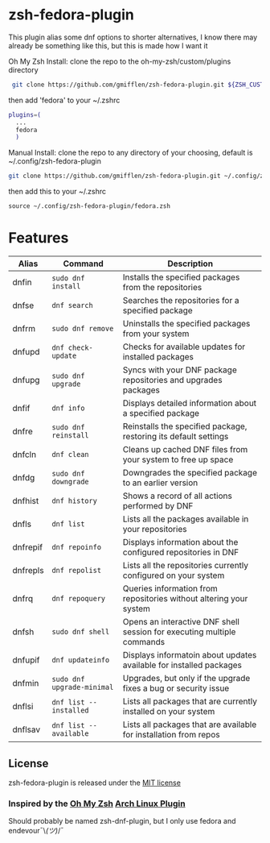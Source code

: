 # zsh-fedora-plugin

This plugin alias some dnf options to shorter alternatives, I know there may already be something like this, but this is made how I want it
 
Oh My Zsh Install: 
clone the repo to the oh-my-zsh/custom/plugins directory
```zsh
 git clone https://github.com/gmifflen/zsh-fedora-plugin.git ${ZSH_CUSTOM:-~/.oh-my-zsh/custom}/plugins/fedora
```
then add 'fedora' to your ~/.zshrc
```zsh
plugins=(
  ...
  fedora
  )
```
Manual Install:
clone the repo to any directory of your choosing, default is ~/.config/zsh-fedora-plugin
```zsh
git clone https://github.com/gmifflen/zsh-fedora-plugin.git ~/.config/zsh-fedora-plugin
```
then add this to your ~/.zshrc
```
source ~/.config/zsh-fedora-plugin/fedora.zsh
```


# Features

| Alias        | Command                                | Description                                                            |
|--------------|----------------------------------------|------------------------------------------------------------------------|
| dnfin        | `sudo dnf install`                     | Installs the specified packages from the repositories                  |
| dnfse        | `dnf search`                           | Searches the repositories for a specified package                      |
| dnfrm        | `sudo dnf remove`                      | Uninstalls the specified packages from your system                     |
| dnfupd       | `dnf check-update`                     | Checks for available updates for installed packages                    |
| dnfupg       | `sudo dnf upgrade`                     | Syncs with your DNF package repositories and upgrades packages         |
| dnfif        | `dnf info`                             | Displays detailed information about a specified package                |
| dnfre        | `sudo dnf reinstall`                   | Reinstalls the specified package, restoring its default settings       |
| dnfcln       | `dnf clean`                            | Cleans up cached DNF files from your system to free up space           |
| dnfdg        | `sudo dnf downgrade`                   | Downgrades the specified package to an earlier version                 |
| dnfhist      | `dnf history`                          | Shows a record of all actions performed by DNF                         |
| dnfls        | `dnf list`                             | Lists all the packages available in your repositories                  |
| dnfrepif     | `dnf repoinfo`                         | Displays information about the configured repositories in DNF          |
| dnfrepls     | `dnf repolist`                         | Lists all the repositories currently configured on your system         |
| dnfrq        | `dnf repoquery`                        | Queries information from repositories without altering your system     |
| dnfsh        | `sudo dnf shell`                       | Opens an interactive DNF shell session for executing multiple commands |
| dnfupif      | `dnf updateinfo`                       | Displays informatoin about updates available for installed packages    |
| dnfmin       | `sudo dnf upgrade-minimal`             | Upgrades, but only if the upgrade fixes a bug or security issue        |
| dnflsi       | `dnf list --installed`                 | Lists all packages that are currently installed on your system         |
| dnflsav      | `dnf list --available`                 | Lists all packages that are available for installation from repos      |

## License

zsh-fedora-plugin is released under the [MIT license](LICENSE)

### Inspired by the [Oh My Zsh](https://github.com/ohmyzsh/ohmyzsh) [Arch Linux Plugin](https://github.com/ohmyzsh/ohmyzsh/tree/master/plugins/archlinux)

Should probably be named zsh-dnf-plugin, but I only use fedora and endevour¯\\_(ツ)_/¯

